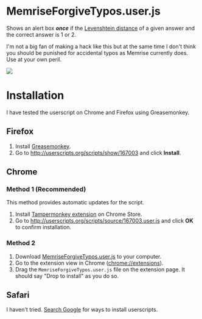MemriseForgiveTypos.user.js
===========================

Shows an alert box ***once*** if the [Levenshtein
distance](http://en.wikipedia.org/wiki/Levenshtein_distance) of a given
answer and the correct answer is 1 or 2.

I'm not a big fan of making a hack like this but at the same time I don't
think you should be punished for accidental typos as Memrise currently does.
Use at your own peril.

![](http://raneksi.github.io/memrise-forgive-typos/demo.gif)

# Installation

I have tested the userscript on Chrome and Firefox using Greasemonkey.

## Firefox

1. Install [Greasemonkey](https://addons.mozilla.org/en-US/firefox/addon/greasemonkey/).
2. Go to http://userscripts.org/scripts/show/167003 and click **Install**.

## Chrome

### Method 1 (Recommended)

This method provides automatic updates for the script.

1. Install [Tampermonkey extension](https://chrome.google.com/webstore/detail/tampermonkey/dhdgffkkebhmkfjojejmpbldmpobfkfo) on Chrome Store.
2. Go to http://userscripts.org/scripts/source/167003.user.js and click **OK** to confirm installation.

### Method 2

1. Download [MemriseForgiveTypos.user.js](https://github.com/raneksi/memrise-forgive-typos/raw/master/MemriseForgiveTypos.user.js) to your computer.
2. Go to the extension view in Chrome ([chrome://extensions](chrome://extensions)).
3. Drag the `MemriseForgiveTypos.user.js` file on the extension page. It should say "Drop to install" as you do so.

## Safari

I haven't tried. [Search Google](https://www.google.com/search?q=install+userscripts+safari) for ways to install userscripts.
